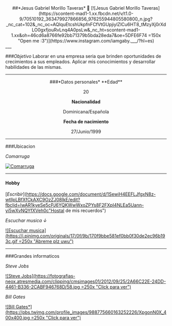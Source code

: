  <center>
##*Jesus Gabriel Morillo Taveras* 🙈
 [![Jesus Gabriel Morillo Taveras](https://scontent-mad1-1.xx.fbcdn.net/v/t1.0-9/70510192_363479927866856_976255944805580800_n.jpg?_nc_cat=102&_nc_oc=AQlquEtcshUkpfnFCfVtGUpjiylZlCu6HT8_tMzyXj0rXdLO0gxfjouRvLnq4A0psLw&_nc_ht=scontent-mad1-1.xx&oh=46cd6a8766fe92bb71379b5bda28eda7&oe=5DFE6F74 =150x "Open me :3")](https://www.instagram.com/iamgaby.___/?hl=es)

</center>
___

###*Objetivo*
Laborar en una empresa seria que brinden oportunidades de crecimientos a sus empleados. Aplicar mis conocimientos y desarrollar habilidades de las mismas.

---

 <center>
###*Datos personales*
**Edad**

20


**Nacionalidad**

Dominicana/Española

**Fecha de nacimiento**

27/Junio/1999

</center>

---

###Ubicacion 

*Comarruga*

[![Comarruga](https://y.cdrst.com/foto/localidad/2ca2/responsive/coma-ruga-1fe8.jpg "¿Desea ver la ubicacion? Haz click.")](https://goo.gl/maps/YNF3Q7uxC3zCcLjVA)

---

#### Hobby

[*Escribir*](https://docs.google.com/document/d/1SewiH4EEFLJfgxN8z-wtllpLBfXfCkAXC9OzZJ08IkE/edit?fbclid=IwAR1kyeSe5cPJ6YQKWwWxoZPYs8F2FXpI4NLEa5Uann-yi5wXvNQYfXVeh0c"Hostal de mis recuerdos")

*Escuchar musica ↓*

[![Escuchar musica](https://i.pinimg.com/originals/17/0f/9b/170f9bbe581ef0bb0f30de2ec96b193c.gif =250x "Abreme plz uwu")](https://youtu.be/rsEne1ZiQrk)

---

###Grandes informaticos 

*Steve Jobs*


[![Steve Jobs](https://fotografias-neox.atresmedia.com/clipping/cmsimages01/2012/09/25/2A66C22E-24DD-4461-B336-2CABF946768D/58.jpg =250x "Click para ver")](https://www.youtube.com/watch?v=HHkJEz_HdTg)

*Bill Gates*


[![Bill Gates*](https://pbs.twimg.com/profile_images/988775660163252226/XpgonN0X_400x400.jpg =250x "Click para ver")](https://www.youtube.com/watch?v=X6WSKzjEHww)